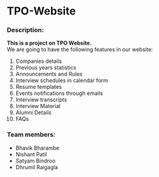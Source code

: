 # TPO-Website

### Description:
**This is a project on TPO Website.**\
We are going to have the following features in our website:
1. Companies details
2. Previous years statistics
3. Announcements and Rules
4. Interview schedules in calendar form
5. Resume templates
6. Events notifications through emails
7. Interview transcripts
8. Interview Material
9. Alumni Details
10. FAQs

### Team members:
- Bhavik Bharambe
- Nishant Patil
- Satyam Bindroo
- Dhrumil Raigagla
